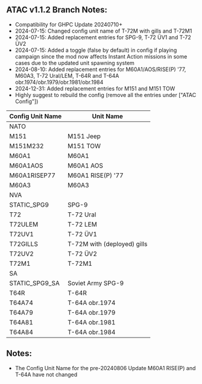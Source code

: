 ## ATAC v1.1.2 Branch Notes:
<p>
	<ul>
	<li>Compatibility for GHPC Update 20240710+</li>
	<li>2024-07-15: Changed config unit name of T-72M with gills and T-72M1 </li>
	<li>2024-07-15: Added replacement entries for SPG-9, T-72 ÜV1 and T-72 ÜV2</li>
	<li>2024-07-15: Added a toggle (false by default) in config if playing campaign since the mod now affects Instant Action missions in some cases due to the updated unit spawning system</li>
	<li>2024-08-10: Added replacement entries for M60A1/AOS/RISE(P) '77, M60A3, T-72 Ural/LEM, T-64R and T-64A obr.1974/obr.1979/obr.1981/obr.1984</li>
	<li>2024-12-31: Added replacement entries for M151 and M151 TOW</li>
	<li>Highly suggest to rebuild the config (remove all the entries under ["ATAC Config"])</li>
	</ul>
</p>

| Config Unit Name  | Unit Name |
| ------------- | ------------- |
| NATO |  | 
| M151 | M151 Jeep | 
| M151M232 | M151 TOW | 
| M60A1 | M60A1 | 
| M60A1AOS | M60A1 AOS | 
| M60A1RISEP77 | M60A1 RISE(P) '77 | 
| M60A3 | M60A3 | 
| NVA |  | 
| STATIC_SPG9 | SPG-9 | 
| T72 | T-72 Ural | 
| T72ULEM | T-72 LEM | 
| T72UV1 | T-72 ÜV1 | 
| T72GILLS | T-72M with (deployed) gills | 
| T72UV2 | T-72 ÜV2 |
| T72M1 | T-72M1 |  
| SA |  | 
| STATIC_SPG9_SA | Soviet Army SPG-9 |
| T64R | T-64R | 
| T64A74 | T-64A obr.1974 | 
| T64A79 | T-64A obr.1979 | 
| T64A81 | T-64A obr.1981 | 
| T64A84 | T-64A obr.1984 | 

## Notes:
<p>
	<ul>
	<li>The Config Unit Name for the pre-20240806 Update M60A1 RISE(P) and T-64A have not changed</li>
	</ul>
</p>
